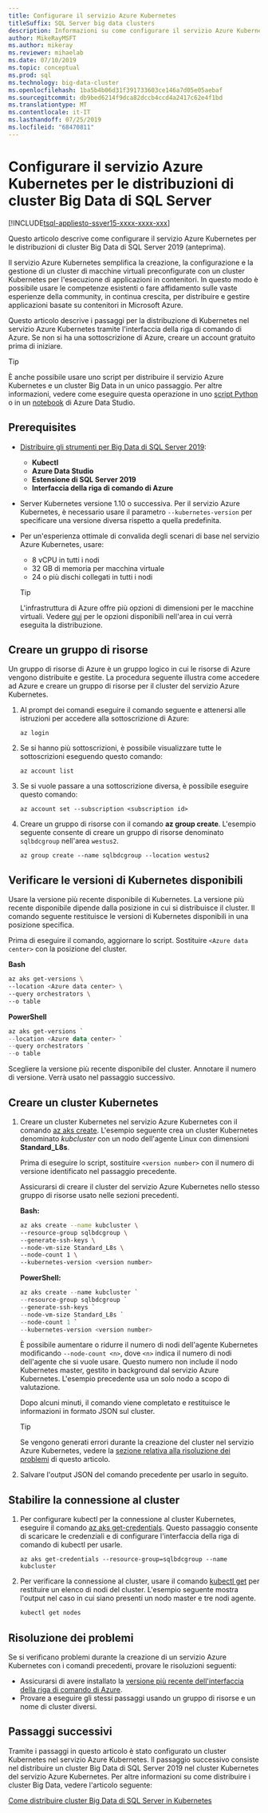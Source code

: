 ```yaml
---
title: Configurare il servizio Azure Kubernetes
titleSuffix: SQL Server big data clusters
description: Informazioni su come configurare il servizio Azure Kubernetes per le distribuzioni di cluster Big Data di SQL Server 2019 (anteprima).
author: MikeRayMSFT
ms.author: mikeray
ms.reviewer: mihaelab
ms.date: 07/10/2019
ms.topic: conceptual
ms.prod: sql
ms.technology: big-data-cluster
ms.openlocfilehash: 1ba5b4b06d31f391733603ce146a7d05e05aebaf
ms.sourcegitcommit: db9bed6214f9dca82dccb4ccd4a2417c62e4f1bd
ms.translationtype: MT
ms.contentlocale: it-IT
ms.lasthandoff: 07/25/2019
ms.locfileid: "68470811"
---
```

# <a name="configure-azure-kubernetes-service-for-sql-server-big-data-cluster-deployments"></a>Configurare il servizio Azure Kubernetes per le distribuzioni di cluster Big Data di SQL Server

[!INCLUDE[tsql-appliesto-ssver15-xxxx-xxxx-xxx](../includes/tsql-appliesto-ssver15-xxxx-xxxx-xxx.md)]

Questo articolo descrive come configurare il servizio Azure Kubernetes per le distribuzioni di cluster Big Data di SQL Server 2019 (anteprima).

Il servizio Azure Kubernetes semplifica la creazione, la configurazione e la gestione di un cluster di macchine virtuali preconfigurate con un cluster Kubernetes per l'esecuzione di applicazioni in contenitori. In questo modo è possibile usare le competenze esistenti o fare affidamento sulle vaste esperienze della community, in continua crescita, per distribuire e gestire applicazioni basate su contenitori in Microsoft Azure.

Questo articolo descrive i passaggi per la distribuzione di Kubernetes nel servizio Azure Kubernetes tramite l'interfaccia della riga di comando di Azure. Se non si ha una sottoscrizione di Azure, creare un account gratuito prima di iniziare.

> [!TIP]
> È anche possibile usare uno script per distribuire il servizio Azure Kubernetes e un cluster Big Data in un unico passaggio. Per altre informazioni, vedere come eseguire questa operazione in uno [script Python](quickstart-big-data-cluster-deploy.md) o in un [notebook](deploy-notebooks.md) di Azure Data Studio.

## <a name="prerequisites"></a>Prerequisites

- [Distribuire gli strumenti per Big Data di SQL Server 2019](deploy-big-data-tools.md):
   - **Kubectl**
   - **Azure Data Studio**
   - **Estensione di SQL Server 2019**
   - **Interfaccia della riga di comando di Azure**

- Server Kubernetes versione 1.10 o successiva. Per il servizio Azure Kubernetes, è necessario usare il parametro `--kubernetes-version` per specificare una versione diversa rispetto a quella predefinita.

- Per un'esperienza ottimale di convalida degli scenari di base nel servizio Azure Kubernetes, usare:
   - 8 vCPU in tutti i nodi
   - 32 GB di memoria per macchina virtuale
   - 24 o più dischi collegati in tutti i nodi

   > [!TIP]
   > L'infrastruttura di Azure offre più opzioni di dimensioni per le macchine virtuali. Vedere [qui](https://docs.microsoft.com/azure/virtual-machines/windows/sizes) per le opzioni disponibili nell'area in cui verrà eseguita la distribuzione.

## <a name="create-a-resource-group"></a>Creare un gruppo di risorse

Un gruppo di risorse di Azure è un gruppo logico in cui le risorse di Azure vengono distribuite e gestite. La procedura seguente illustra come accedere ad Azure e creare un gruppo di risorse per il cluster del servizio Azure Kubernetes.

1. Al prompt dei comandi eseguire il comando seguente e attenersi alle istruzioni per accedere alla sottoscrizione di Azure:

    ```azurecli
    az login
    ```

1. Se si hanno più sottoscrizioni, è possibile visualizzare tutte le sottoscrizioni eseguendo questo comando:

   ```azurecli
   az account list
   ```

1. Se si vuole passare a una sottoscrizione diversa, è possibile eseguire questo comando:

   ```azurecli
   az account set --subscription <subscription id>
   ```

1. Creare un gruppo di risorse con il comando **az group create**. L'esempio seguente consente di creare un gruppo di risorse denominato `sqlbdcgroup` nell'area `westus2`.

   ```azurecli
   az group create --name sqlbdcgroup --location westus2
   ```

## <a name="verify-available-kubernetes-versions"></a>Verificare le versioni di Kubernetes disponibili

Usare la versione più recente disponibile di Kubernetes. La versione più recente disponibile dipende dalla posizione in cui si distribuisce il cluster. Il comando seguente restituisce le versioni di Kubernetes disponibili in una posizione specifica.

Prima di eseguire il comando, aggiornare lo script. Sostituire `<Azure data center>` con la posizione del cluster.

   **Bash**

   ```bash
   az aks get-versions \
   --location <Azure data center> \
   --query orchestrators \
   --o table
   ```

   **PowerShell**

   ```powershell
   az aks get-versions `
   --location <Azure data center> `
   --query orchestrators `
   --o table
   ```

Scegliere la versione più recente disponibile del cluster. Annotare il numero di versione. Verrà usato nel passaggio successivo.

## <a name="create-a-kubernetes-cluster"></a>Creare un cluster Kubernetes

1. Creare un cluster Kubernetes nel servizio Azure Kubernetes con il comando [az aks create](https://docs.microsoft.com/cli/azure/aks). L'esempio seguente crea un cluster Kubernetes denominato *kubcluster* con un nodo dell'agente Linux con dimensioni **Standard_L8s**.

   Prima di eseguire lo script, sostituire `<version number>` con il numero di versione identificato nel passaggio precedente.

   Assicurarsi di creare il cluster del servizio Azure Kubernetes nello stesso gruppo di risorse usato nelle sezioni precedenti.

   **Bash:**

   ```bash
   az aks create --name kubcluster \
   --resource-group sqlbdcgroup \
   --generate-ssh-keys \
   --node-vm-size Standard_L8s \
   --node-count 1 \
   --kubernetes-version <version number>
   ```

   **PowerShell:**

   ```powershell
   az aks create --name kubcluster `
   --resource-group sqlbdcgroup `
   --generate-ssh-keys `
   --node-vm-size Standard_L8s `
   --node-count 1 `
   --kubernetes-version <version number>
   ```

   È possibile aumentare o ridurre il numero di nodi dell'agente Kubernetes modificando `--node-count <n>`, dove `<n>` indica il numero di nodi dell'agente che si vuole usare. Questo numero non include il nodo Kubernetes master, gestito in background dal servizio Azure Kubernetes. L'esempio precedente usa un solo nodo a scopo di valutazione.

   Dopo alcuni minuti, il comando viene completato e restituisce le informazioni in formato JSON sul cluster.

   > [!TIP]
   > Se vengono generati errori durante la creazione del cluster nel servizio Azure Kubernetes, vedere la [sezione relativa alla risoluzione dei problemi](#troubleshoot) di questo articolo.

1. Salvare l'output JSON del comando precedente per usarlo in seguito.

## <a name="connect-to-the-cluster"></a>Stabilire la connessione al cluster

1. Per configurare kubectl per la connessione al cluster Kubernetes, eseguire il comando [az aks get-credentials](https://docs.microsoft.com/cli/azure/aks?view=azure-cli-latest#az-aks-get-credentials). Questo passaggio consente di scaricare le credenziali e di configurare l'interfaccia della riga di comando di kubectl per usarle.

   ```azurecli
   az aks get-credentials --resource-group=sqlbdcgroup --name kubcluster
   ```

1. Per verificare la connessione al cluster, usare il comando [kubectl get](https://kubernetes.io/docs/reference/generated/kubectl/kubectl-commands) per restituire un elenco di nodi del cluster.  L'esempio seguente mostra l'output nel caso in cui siano presenti un nodo master e tre nodi agente.

   ```bash
   kubectl get nodes
   ```

## <a id="troubleshoot"></a> Risoluzione dei problemi

Se si verificano problemi durante la creazione di un servizio Azure Kubernetes con i comandi precedenti, provare le risoluzioni seguenti:

- Assicurarsi di avere installato la [versione più recente dell'interfaccia della riga di comando di Azure](https://docs.microsoft.com/cli/azure/install-azure-cli?view=azure-cli-latest).
- Provare a eseguire gli stessi passaggi usando un gruppo di risorse e un nome di cluster diversi.

## <a name="next-steps"></a>Passaggi successivi

Tramite i passaggi in questo articolo è stato configurato un cluster Kubernetes nel servizio Azure Kubernetes. Il passaggio successivo consiste nel distribuire un cluster Big Data di SQL Server 2019 nel cluster Kubernetes del servizio Azure Kubernetes. Per altre informazioni su come distribuire i cluster Big Data, vedere l'articolo seguente:

[Come distribuire cluster Big Data di SQL Server in Kubernetes](deployment-guidance.md)
